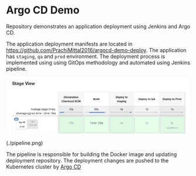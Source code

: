 # Argo CD Demo

Repository demonstrates an application deployment using Jenkins and Argo CD.

The application deployment manifests are located in https://github.com/PrachiMittal2016/argocd-demo-deploy. The
application has `staging`, `qa` and `prod` environment. The deployment process is implemented using using GitOps methodology and automated using Jenkins pipeline.

![pipeline](./pipeline.png)

(./pipeline.png)

The pipeline is responsible for building the Docker image and updating deployment repository. The deployment changes are pushed to the Kubernetes cluster by [Argo CD](https://cd.apps.argoproj.io)
